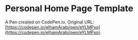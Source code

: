# Personal Home Page  Template

A Pen created on CodePen.io. Original URL: [https://codepen.io/elhamArabi/pen/eYLMPxo](https://codepen.io/elhamArabi/pen/eYLMPxo).

